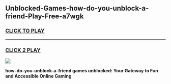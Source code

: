 
## Unblocked-Games-how-do-you-unblock-a-friend-Play-Free-a7wgk
<h3>
<a href="https://premium76.site?title=how-do-you-unblock-a-friend&ref=23A">CLICK TO PLAY</a></h3>
<hr>

<h3>
<a href="https://premium76.site?title=how-do-you-unblock-a-friend&ref=23A">CLICK 2 PLAY</a>
  
</h3>

<a href="https://premium76.site?title=how-do-you-unblock-a-friend&ref=23A"><img src="https://clearcache.store/games.png"></a>


**how-do-you-unblock-a-friend games unblocked: Your Gateway to Fun and Accessible Online Gaming**

